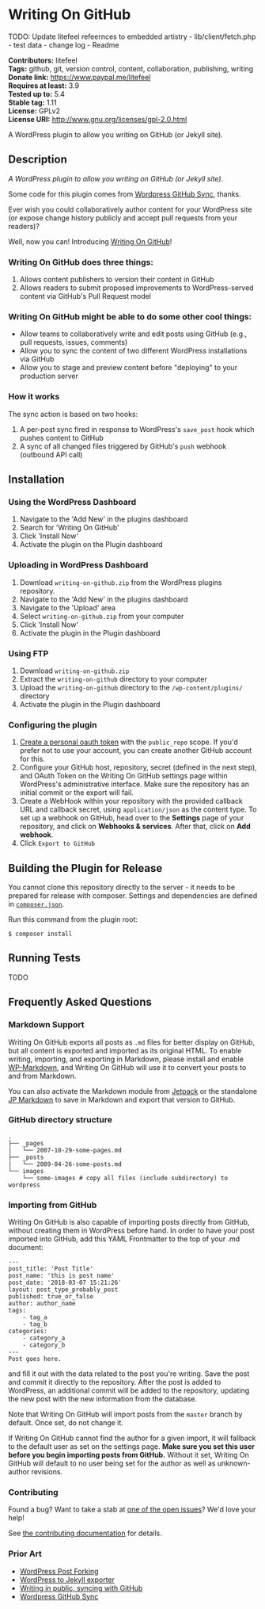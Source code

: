 # Writing On GitHub #

TODO: Update litefeel refeernces to embedded artistry
    - lib/client/fetch.php
    - test data
    - change log
    - Readme

**Contributors:** litefeel  
**Tags:** github, git, version control, content, collaboration, publishing, writing  
**Donate link:** https://www.paypal.me/litefeel  
**Requires at least:** 3.9  
**Tested up to:** 5.4  
**Stable tag:** 1.11  
**License:** GPLv2  
**License URI:** http://www.gnu.org/licenses/gpl-2.0.html  

A WordPress plugin to allow you writing on GitHub (or Jekyll site).

## Description ##

*A WordPress plugin to allow you writing on GitHub (or Jekyll site).*

Some code for this plugin comes from [Wordpress GitHub Sync](https://github.com/mAAdhaTTah/wordpress-github-sync), thanks.

Ever wish you could collaboratively author content for your WordPress site (or expose change history publicly and accept pull requests from your readers)?

Well, now you can! Introducing [Writing On GitHub](https://github.com/litefeel/writing-on-github)!

### Writing On GitHub does three things: ###

1.  Allows content publishers to version their content in GitHub
2.  Allows readers to submit proposed improvements to WordPress-served content via GitHub's Pull Request model

### Writing On GitHub might be able to do some other cool things: ###

* Allow teams to collaboratively write and edit posts using GitHub (e.g., pull requests, issues, comments)
* Allow you to sync the content of two different WordPress installations via GitHub
* Allow you to stage and preview content before "deploying" to your production server

### How it works ###

The sync action is based on two hooks:

1. A per-post sync fired in response to WordPress's `save_post` hook which pushes content to GitHub
2. A sync of all changed files triggered by GitHub's `push` webhook (outbound API call)

## Installation ##

### Using the WordPress Dashboard ###

1. Navigate to the 'Add New' in the plugins dashboard
2. Search for 'Writing On GitHub'
3. Click 'Install Now'
4. Activate the plugin on the Plugin dashboard

### Uploading in WordPress Dashboard ###

1. Download `writing-on-github.zip` from the WordPress plugins repository.
2. Navigate to the 'Add New' in the plugins dashboard
3. Navigate to the 'Upload' area
4. Select `writing-on-github.zip` from your computer
5. Click 'Install Now'
6. Activate the plugin in the Plugin dashboard

### Using FTP ###

1. Download `writing-on-github.zip`
2. Extract the `writing-on-github` directory to your computer
3. Upload the `writing-on-github` directory to the `/wp-content/plugins/` directory
4. Activate the plugin in the Plugin dashboard


### Configuring the plugin ###

1. [Create a personal oauth token](https://github.com/settings/tokens/new) with the `public_repo` scope. If you'd prefer not to use your account, you can create another GitHub account for this.
2. Configure your GitHub host, repository, secret (defined in the next step),  and OAuth Token on the Writing On GitHub settings page within WordPress's administrative interface. Make sure the repository has an initial commit or the export will fail.
3. Create a WebHook within your repository with the provided callback URL and callback secret, using `application/json` as the content type. To set up a webhook on GitHub, head over to the **Settings** page of your repository, and click on **Webhooks & services**. After that, click on **Add webhook**.
4. Click `Export to GitHub`

## Building the Plugin for Release

You cannot clone this repository directly to the server - it needs to be prepared for release with composer. Settings and dependencies are defined in [`composer.json`](composer.json).

Run this command from the plugin root:

```
$ composer install
```


## Running Tests

TODO

## Frequently Asked Questions ##

### Markdown Support ###

Writing On GitHub exports all posts as `.md` files for better display on GitHub, but all content is exported and imported as its original HTML. To enable writing, importing, and exporting in Markdown, please install and enable [WP-Markdown](https://wordpress.org/plugins/wp-markdown/), and Writing On GitHub will use it to convert your posts to and from Markdown.

You can also activate the Markdown module from [Jetpack](https://wordpress.org/plugins/jetpack/) or the standalone [JP Markdown](https://wordpress.org/plugins/jetpack-markdown/) to save in Markdown and export that version to GitHub.

### GitHub directory structure ###

~~~
.
├── _pages
|   └── 2007-10-29-some-pages.md
├── _posts
|   └── 2009-04-26-some-posts.md
└── images
    └── some-images # copy all files (include subdirectory) to wordpress
~~~

### Importing from GitHub ###

Writing On GitHub is also capable of importing posts directly from GitHub, without creating them in WordPress before hand. In order to have your post imported into GitHub, add this YAML Frontmatter to the top of your .md document:

    ---
    post_title: 'Post Title'
    post_name: 'this is post name'
    post_date: '2018-03-07 15:21:26'
    layout: post_type_probably_post
    published: true_or_false
    author: author_name
    tags:
        - tag_a
        - tag_b
    categories:
        - category_a
        - category_b
    ---
    Post goes here.

and fill it out with the data related to the post you're writing. Save the post and commit it directly to the repository. After the post is added to WordPress, an additional commit will be added to the repository, updating the new post with the new information from the database.

Note that Writing On GitHub will import posts from the `master` branch by default. Once set, do not change it.

If Writing On GitHub cannot find the author for a given import, it will fallback to the default user as set on the settings page. **Make sure you set this user before you begin importing posts from GitHub.** Without it set, Writing On GitHub will default to no user being set for the author as well as unknown-author revisions.


### Contributing ###

Found a bug? Want to take a stab at [one of the open issues](https://github.com/litefeel/writing-on-github/issues)? We'd love your help!

See [the contributing documentation](CONTRIBUTING.md) for details.

### Prior Art ###

* [WordPress Post Forking](https://github.com/post-forking/post-forking)
* [WordPress to Jekyll exporter](https://github.com/benbalter/wordpress-to-jekyll-exporter)
* [Writing in public, syncing with GitHub](https://konklone.com/post/writing-in-public-syncing-with-github)
* [Wordpress GitHub Sync](https://github.com/mAAdhaTTah/wordpress-github-sync)
